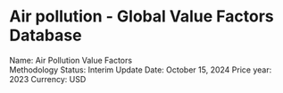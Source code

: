 # Air pollution - Global Value Factors Database

Name: Air Pollution Value Factors	
Methodology Status: Interim
Update Date: October 15, 2024
Price year: 2023
Currency: USD